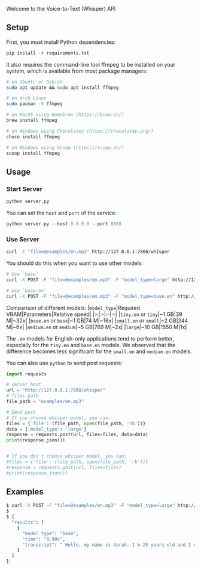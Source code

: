 Welcome to the Voice-to-Text (Whisper) API

## Setup

First, you must install Python dependencies:
```python
pip install -r requirements.txt
```

It also requires the command-line tool ffmpeg to be installed on your system, which is available from most package managers:
```bash
# on Ubuntu or Debian
sudo apt update && sudo apt install ffmpeg

# on Arch Linux
sudo pacman -S ffmpeg

# on MacOS using Homebrew (https://brew.sh/)
brew install ffmpeg

# on Windows using Chocolatey (https://chocolatey.org/)
choco install ffmpeg

# on Windows using Scoop (https://scoop.sh/)
scoop install ffmpeg
```

## Usage

### Start Server

```python
python server.py
```

You can set the `host` and `port` of the service:
```python
python server.py --host 0.0.0.0 --port 8888
```

### Use Server

```bash
curl -F "file=@examples/en.mp3" http://127.0.0.1:7860/whisper
```

You should do this when you want to use other models:
```bash
# Use `base`
curl -X POST -F "file=@examples/en.mp3" -F "model_type=large" http://127.0.0.1:7860/whisper

# Use `base.en`
curl -X POST -F "file=@examples/en.mp3" -F "model_type=base.en" http://127.0.0.1:7860/whisper
```

Comparison of different models:
|`model_type`|Required VRAM|Parameters|Relative speed|
|:-|:-|:-|:-|
|`tiny.en` or `tiny`|~1 GB|39 M|~32x|
|`base.en` or `base`|~1 GB|74 M|~16x|
|`small.en` or `small`|~2 GB|244 M|~6x|
|`medium.en` or `medium`|~5 GB|769 M|~2x|
|`large`|~10 GB|1550 M|1x|

The `.en` models for English-only applications tend to perform better, especially for the `tiny.en` and `base.en` models. We observed that the difference becomes less significant for the `small.en` and `medium.en` models.

You can also use `python` to send post requests:

```python
import requests

# server host
url = "http://127.0.0.1:7860/whisper"
# files path
file_path = "examples/en.mp3"

# Send post
# If you choose whisper model, you can:
files = {'file': (file_path, open(file_path, 'rb'))}
data = {'model_type': 'large'}
response = requests.post(url, files=files, data=data)
print(response.json())


# If you don't choose whisper model, you can:
#files = {'file': (file_path, open(file_path, 'rb'))}
#response = requests.post(url, files=files)
#print(response.json())
```

## Examples

```bash
$ curl -X POST -F "file=@examples/en.mp3" -F "model_type=large" http://127.0.0.1:7860/whisper
$
$ {
  "results": [
    {
      "model_type": "base",
      "time": "0.90s",
      "transcript": " Hello, my name is Sarah. I'm 25 years old and I come from a small town in California. I currently work as a graphic designer and I have a passion for creating visually appealing and innovative designs. I graduated from the University of California where I earned a bachelor's degree in graphic design and I've been working in the design industry for about three years. In my free time, I enjoy hiking in the beautiful California wilderness, experimenting with new recipes in the kitchen and playing the guitar. I also love photography and often capture the beauty of nature during my hikes."
    }
  ]
}
```

